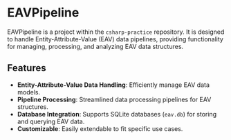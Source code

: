 # EAVPipeline

EAVPipeline is a project within the `csharp-practice` repository. It is designed to handle Entity-Attribute-Value (EAV) data pipelines, providing functionality for managing, processing, and analyzing EAV data structures.

## Features

- **Entity-Attribute-Value Data Handling**: Efficiently manage EAV data models.
- **Pipeline Processing**: Streamlined data processing pipelines for EAV structures.
- **Database Integration**: Supports SQLite databases (`eav.db`) for storing and querying EAV data.
- **Customizable**: Easily extendable to fit specific use cases.

